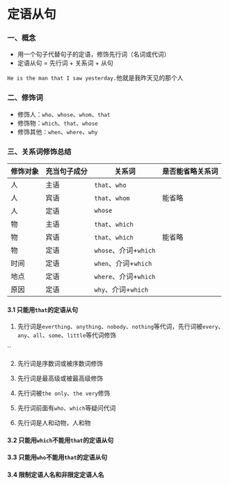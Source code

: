 # 定语从句

### 一、概念

- 用一个句子代替句子的定语，修饰先行词（名词或代词）
- 定语从句 = 先行词 + 关系词 + 从句

`He is the man that I saw yesterday.`他就是我昨天见的那个人

### 二、修饰词

- 修饰人：`who`、`whose`、`whom`、`that`
- 修饰物：`which`、`that`、`whose`
- 修饰其他：`when`、`where`、`why`

### 三、关系词修饰总结

修饰对象 | 充当句子成分 | 关系词 | 是否能省略关系词
---| --- | --- |---
人 | 主语 | `that`、`who` | 
人 | 宾语 | `that`、`whom` | 能省略
人 | 定语 | `whose` | 
物 | 主语 | `that`、`which` | 
物 | 宾语 | `that`、`which` | 能省略
物 | 定语 | `whose`、介词+`which` | 
时间 | 定语 | `when`、介词+`which` | 
地点 | 定语 | `where`、介词+`which` | 
原因 | 定语 | `why`、介词+`which` | 

#### 3.1 只能用`that`的定语从句

1. 先行词是`everthing`、`anything`、`nobody`、`nothing`等代词，先行词被`every`、`any`、`all`、`some`、`little`等代词修饰

``

2. 先行词是序数词或被序数词修饰

3. 先行词是最高级或被最高级修饰

4. 先行词被`the only`、`the very`修饰

5. 先行词前面有`who`、`which`等疑问代词

6. 先行词是人和动物，人和物

#### 3.2 只能用`which`不能用`that`的定语从句

#### 3.3 只能用`who`不能用`that`的定语从句

#### 3.4 限制定语人名和非限定定语人名